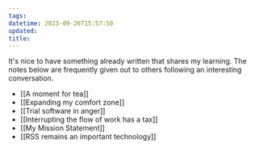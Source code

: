 ```yaml
---
tags: 
datetime: 2023-09-26T15:57:50
updated: 
title: 
---
```

It's nice to have something already written that shares my learning. The notes below are frequently given out to others following an interesting conversation.

- [[A moment for tea]]
- [[Expanding my comfort zone]]
- [[Trial software in anger]]
- [[Interrupting the flow of work has a tax]]
- [[My Mission Statement]]
- [[RSS remains an important technology]]